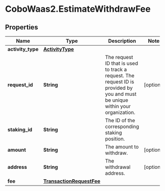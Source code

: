# CoboWaas2.EstimateWithdrawFee

## Properties

Name | Type | Description | Notes
------------ | ------------- | ------------- | -------------
**activity_type** | [**ActivityType**](ActivityType.md) |  | 
**request_id** | **String** | The request ID that is used to track a request. The request ID is provided by you and must be unique within your organization. | [optional] 
**staking_id** | **String** | The ID of the corresponding staking position. | 
**amount** | **String** | The amount to withdraw. | [optional] 
**address** | **String** | The withdrawal address. | [optional] 
**fee** | [**TransactionRequestFee**](TransactionRequestFee.md) |  | 


